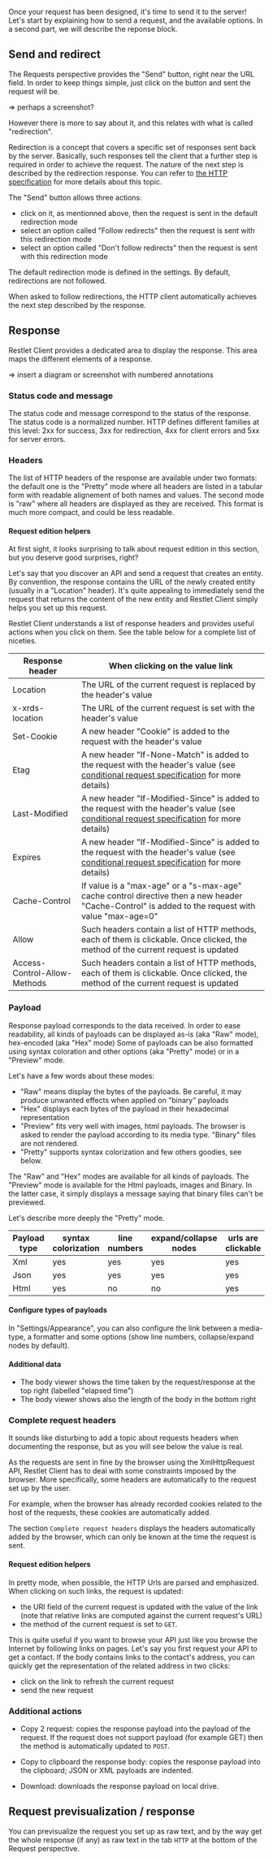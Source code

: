 Once your request has been designed, it's time to send it to the server!
Let's start by explaining how to send a request, and the available options.
In a second part, we will describe the reponse block.

<a class="anchor" name="send-and-redirect"></a>
## Send and redirect

The Requests perspective provides the "Send" button, right near the URL field.
In order to keep things simple, just click on the button and sent the request will be.

=> perhaps a screenshot?

However there is more to say about it, and this relates with what is called "redirection".

Redirection is a concept that covers a specific set of responses sent back by the server.
Basically, such responses tell the client that a further step is required in order to achieve the request.
The nature of the next step is described by the redirection response.
You can refer to <a href="https://tools.ietf.org/html/rfc7231#page-54" target="_blank">the HTTP specification</a> for more details about this topic.

The "Send" button allows three actions:

* click on it, as mentionned above, then the request is sent in the default redirection mode
* select an option called "Follow redirects" then the request is sent with this redirection mode
* select an option called "Don't follow redirects" then the request is sent with this redirection mode

The default redirection mode is defined in the settings. By default, redirections are not followed.

When asked to follow redirections, the HTTP client automatically achieves the next step described by the response.

<a class="anchor" name="response"></a>
## Response

Restlet Client provides a dedicated area to display the response. This area maps the different elements of a response.

=> insert a diagram or screenshot with numbered annotations

<a class="anchor" name="status-code-and-message"></a>
### Status code and message

The status code and message correspond to the status of the response. The status code is a normalized number. HTTP defines different families at this level: 2xx for success, 3xx for redirection, 4xx for client errors and 5xx for server errors.

<a class="anchor" name="headers"></a>
### Headers

The list of HTTP headers of the response are available under two formats: the default one is the "Pretty" mode where all headers are listed in a tabular form with readable alignement of both names and values.
The second mode is "raw" where all headers are displayed as they are received. This format is much more compact, and could be less readable.

<a class="anchor" name="request-edition-helpers"></a>
#### Request edition helpers

At first sight, it looks surprising to talk about request edition in this section, but you deserve good surprises, right?

Let's say that you discover an API and send a request that creates an entity. By convention, the response contains the URL of the newly created entity (usually in a "Location" header). It's quite appealing to ìmmediately send the request that returns the content of the new entity and Restlet Client simply helps you set up this request.

Restlet Client understands a list of response headers and provides useful actions when you click on them. 
See the table below for a complete list of niceties.

Response header | When clicking on the value link
----------------|--------------------------------
Location | The URL of the current request is replaced by the header's value
x-xrds-location | The URL of the current request is set with the header's value
Set-Cookie | A new header "Cookie" is added to the request with the header's value
Etag | A new header "If-None-Match" is added to the request with the header's value (see <a href="https://tools.ietf.org/html/rfc7232" target="_blank">conditional request specification</a> for more details)
Last-Modified | A new header "If-Modified-Since" is added to the request with the header's value (see <a href="https://tools.ietf.org/html/rfc7232" target="_blank">conditional request specification</a> for more details)
Expires | A new header "If-Modified-Since" is added to the request with the header's value (see <a href="https://tools.ietf.org/html/rfc7232" target="_blank">conditional request specification</a> for more details)
Cache-Control | If value is a "max-age" or a "s-max-age" cache control directive then a new header "Cache-Control" is added to the request with value "max-age=0"
Allow | Such headers contain a list of HTTP methods, each of them is clickable. Once clicked, the method of the current request is updated
Access-Control-Allow-Methods | Such headers contain a list of HTTP methods, each of them is clickable. Once clicked, the method of the current request is updated

<a class="anchor" name="payload"></a>
### Payload

Response payload corresponds to the data received.
In order to ease readability, all kinds of payloads can be displayed as-is (aka "Raw" mode), hex-encoded (aka "Hex" mode)
Some of payloads can be also formatted using syntax coloration and other options (aka "Pretty" mode) or in a "Preview" mode.

Let's have a few words about these modes:

* "Raw" means display the bytes of the payloads. Be careful, it may produce unwanted effects when applied on "binary" payloads
* "Hex" displays each bytes of the payload in their hexadecimal representation
* "Preview" fits very well with images, html payloads. The browser is asked to render the payload according to its media type. "Binary" files are not rendered.
* "Pretty" supports syntax colorization and few others goodies, see below.

The "Raw" and "Hex" modes are available for all kinds of payloads.
The "Preview" mode is available for the Html payloads, images and Binary. In the latter case, it simply displays a message saying that binary files can't be previewed.

Let's describe more deeply the "Pretty" mode.

Payload type | syntax colorization | line numbers | expand/collapse nodes | urls are clickable
-------------|---------------------|--------------|-----------------------|-------------------
Xml | yes | yes | yes | yes
Json | yes | yes | yes | yes
Html | yes | no | no | yes


<a class="anchor" name="configure-types-of-payloads"></a>
#### Configure types of payloads

In "Settings/Appearance", you can also configure the link between a media-type, a formatter and some options (show line numbers, collapse/expand nodes by default).

<a class="anchor" name="additional-data"></a>
#### Additional data

* The body viewer shows the time taken by the request/response at the top right (labelled "elapsed time")
* The body viewer shows also the length of the body in the bottom right

<a class="anchor" name="complete-request-headers"></a>
### Complete request headers

It sounds like disturbing to add a topic about requests headers when documenting the response, but as you will see below the value is real.

As the requests are sent in fine by the browser using the XmlHttpRequest API, Restlet Client has to deal with some constraints imposed by the browser.
More specifically, some headers are automatically to the request set up by the user.

For example, when the browser has already recorded cookies related to the host of the requests, these cookies are automatically added.

The section `Complete request headers` displays the headers automatically added by the browser, which can only be known at the time the request is sent.

<a class="anchor" name="request-edition-helpers"></a>
#### Request edition helpers

In pretty mode, when possible, the HTTP Urls are parsed and emphasized. When clicking on such links, the request is updated:

* the URI field of the current request is updated with the value of the link (note that relative links are computed against the current request's URL)
* the method of the current request is set to `GET`.

This is quite useful if you want to browse your API just like you browse the Internet by following links on pages.
Let's say you first request your API to get a contact. If the body contains links to the contact's address, you can quickly get the representation of the related address in two clicks:

* click on the link to refresh the current request
* send the new request

<a class="anchor" name="additional-actions"></a>
### Additional actions

* Copy 2 request: copies the response payload into the payload of the request. If the request does not support payload (for example GET) then the method is automatically updated to `POST`.

* Copy to clipboard the response body: copies the response payload into the clipboard; JSON or XML payloads are indented.

* Download: downloads the response payload on local drive.

<a class="anchor" name="request-previsualization-response"></a>
## Request previsualization / response

You can previsualize the request you set up as raw text, and by the way get the whole response (if any) as raw text in the tab `HTTP` at the bottom of the Request perspective.
